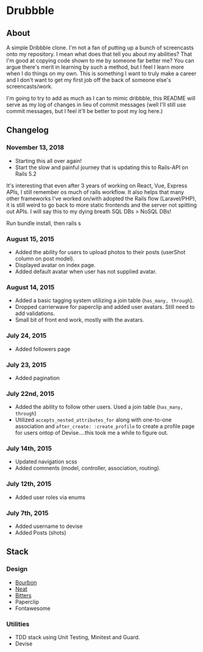 # Drubbble

## About

A simple Dribbble clone. I'm not a fan of putting up a bunch of screencasts onto my repository. I mean what does that tell you about my abilities?
That I'm good at copying code shown to me by someone far better me? You can argue there's merit in learning by such a method, but I feel I learn more when I do things on my own. This is something I want to truly make a career and I don't want to get my first job off the back of someone else's screencasts/work.

I'm going to try to add as much as I can to mimic dribbble, this README will serve as my log of changes in lieu of commit messages (well I'll still use commit messages, but I feel it'll be better to post my log here.)

## Changelog

### November 13, 2018
* Starting this all over again!
* Start the slow and painful journey that is updating this to Rails-API on Rails 5.2

It's interesting that even after 3 years of working on React, Vue, Express APIs, I still remember os much of rails workflow. It also helps that many other frameworks I've worked on/with adopted the Rails flow (Laravel/PHP), it is still weird to go back to more static frontends and the server not spitting out APIs. I will say this to my dying breath SQL DBs > NoSQL DBs!

Run bundle install, then rails s


### August 15, 2015
* Added the ability for users to upload photos to their posts (userShot column on post model).
* Displayed avatar on index page.
* Added default avatar when user has not supplied avatar.

### August 14, 2015
* Added a basic tagging system utilizing a join table (`has_many, through`).
* Dropped carrierwave for paperclip and added user avatars. Still need to add validations.
* Small bit of front end work, mostly with the avatars.

### July 24, 2015
* Added followers page

### July 23, 2015
* Added pagination

### July 22nd, 2015
* Added the ability to follow other users. Used a join table (`has_many, through`)
* Utilized `accepts_nested_attributes_for` along with one-to-one association and `after_create: :create_profile` to create a profile page for users ontop of Devise....this took me a while to figure out.

### July 14th, 2015
* Updated navigation scss
* Added comments (model, controller, association, routing).

### July 12th, 2015
* Added user roles via enums

### July 7th, 2015
* Added username to devise
* Added Posts (shots)


## Stack

### Design
* [Bourbon](http://bourbon.io/)
* [Neat](http://neat.bourbon.io/)
* [Bitters](http://bitters.bourbon.io/)
* Paperclip
* Fontawesome

### Utilities
* TDD stack using Unit Testing, Minitest and Guard.
* Devise

